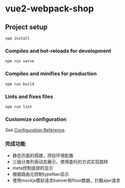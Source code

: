 # vue2-webpack-shop

## Project setup
```
npm install
```

### Compiles and hot-reloads for development
```
npm run serve
```

### Compiles and minifies for production
```
npm run build
```

### Lints and fixes files
```
npm run lint
```

### Customize configuration
See [Configuration Reference](https://cli.vuejs.org/config/).


### 完成功能
  - 静态页面的搭建，项目环境配置
  - 三级分类列表动态展示，使用委托的方式实现跳转
  - meta控制底部的显示
  - 根据路由元控制typeNav显示
  - 使用mockjs模拟请求banner和floor数据，拦截ajax请求
